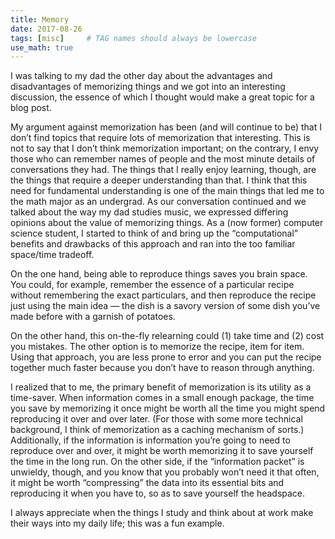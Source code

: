 ```yaml
---
title: Memory
date: 2017-08-26
tags: [misc]     # TAG names should always be lowercase
use_math: true
---
```


I was talking to my dad the other day about the advantages and disadvantages of memorizing things and we got into an interesting discussion, the essence of which I thought would make a great topic for a blog post.

My argument against memorization has been (and will continue to be) that I don’t find topics that require lots of memorization that interesting. This is not to say that I don’t think memorization important; on the contrary, I envy those who can remember names of people and the most minute details of conversations they had. The things that I really enjoy learning, though, are the things that require a deeper understanding than that. I think that this need for fundamental understanding is one of the main things that led me to the math major as an undergrad.
As our conversation continued and we talked about the way my dad studies music, we expressed differing opinions about the value of memorizing things. As a (now former) computer science student, I started to think of and bring up the “computational” benefits and drawbacks of this approach and ran into the too familiar space/time tradeoff.

On the one hand, being able to reproduce things saves you brain space. You could, for example, remember the essence of a particular recipe without remembering the exact particulars, and then reproduce the recipe just using the main idea — the dish is a savory version of some dish you’ve made before with a garnish of potatoes.

On the other hand, this on-the-fly relearning could (1) take time and (2) cost you mistakes. The other option is to memorize the recipe, item for item. Using that approach, you are less prone to error and you can put the recipe together much faster because you don’t have to reason through anything.

I realized that to me, the primary benefit of memorization is its utility as a time-saver. When information comes in a small enough package, the time you save by memorizing it once might be worth all the time you might spend reproducing it over and over later. (For those with some more technical background, I think of memorization as a caching mechanism of sorts.) Additionally, if the information is information you’re going to need to reproduce over and over, it might be worth memorizing it to save yourself the time in the long run. On the other side, if the “information packet” is unwieldy, though, and you know that you probably won’t need it that often, it might be worth “compressing” the data into its essential bits and reproducing it when you have to, so as to save yourself the headspace.

I always appreciate when the things I study and think about at work make their ways into my daily life; this was a fun example.
